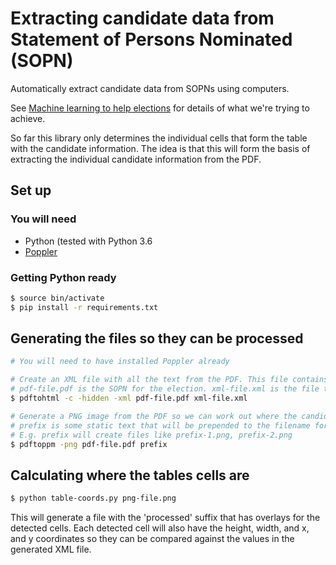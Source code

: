 # Extracting candidate data from Statement of Persons Nominated (SOPN)

Automatically extract candidate data from SOPNs using computers.

See [Machine learning to help elections](https://democracyclub.org.uk/blog/2018/03/12/machine-learning-help-elections/) for details of what we're trying to achieve.

So far this library only determines the individual cells that form the table with the candidate information. The idea is that this will form the basis of extracting the individual candidate information from the PDF.

## Set up
### You will need
- Python (tested with Python 3.6
- [Poppler](https://poppler.freedesktop.org)

### Getting Python ready
```bash
$ source bin/activate
$ pip install -r requirements.txt
```

## Generating the files so they can be processed
```bash
# You will need to have installed Poppler already

# Create an XML file with all the text from the PDF. This file contains elements with the coordinates and size of each text block.
# pdf-file.pdf is the SOPN for the election. xml-file.xml is the file that will be created with the text from the PDF.
$ pdftohtml -c -hidden -xml pdf-file.pdf xml-file.xml

# Generate a PNG image from the PDF so we can work out where the candidate table cells are.
# prefix is some static text that will be prepended to the filename for each PDF page.
# E.g. prefix will create files like prefix-1.png, prefix-2.png
$ pdftoppm -png pdf-file.pdf prefix
```

## Calculating where the tables cells are
```bash
$ python table-coords.py png-file.png
```

This will generate a file with the 'processed' suffix that has overlays for the detected cells. Each detected cell will also have the height, width, and x, and y coordinates so they can be compared against the values in the generated XML file.